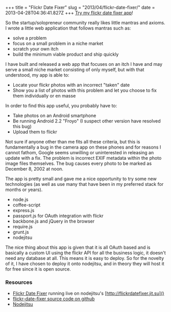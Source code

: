 +++
title = "Flickr Date Fixer"
slug = "2013/04/flickr-date-fixer/"
date = 2013-04-28T04:36:41.827Z
+++
[Try my flickr date fixer app](http://flickrdatefixer.jit.su)!

So the startup/solopreneur community really likes little mantras and axioms. I wrote a little web application that follows mantras such as:

  * solve a problem
  * focus on a small problem in a niche market
  * scratch your own itch
  * build the minimum viable product and ship quickly

I have built and released a web app that focuses on an itch I have and may serve a small niche market consisting of only myself, but with that understood, my app is able to:

  * Locate your flickr photos with an incorrect "taken" date
  * Show you a list of photos with this problem and let you choose to fix them individually or en masse

In order to find this app useful, you probably have to:

  * Take photos on an Android smartphone
  * Be running Android 2.2 "Froyo" (I suspect other version have resolved this bug)
  * Upload them to flickr

Not sure if anyone other than me fits all these criteria, but this is fundamentally a bug in the camera app on these phones and for reasons I cannot fathom, Google seems unwilling or uninterested in releasing an update with a fix. The problem is incorrect EXIF metadata within the photo image files themselves. The bug causes every photo to be marked as December 8, 2002 at noon.

The app is pretty small and gave me a nice opportunity to try some new technologies (as well as use many that have been in my preferred stack for months or years).

  * node.js
  * coffee-script
  * express.js
  * passport.js for OAuth integration with flickr
  * backbone.js and jQuery in the browser
  * require.js
  * grunt.js
  * nodejitsu

The nice thing about this app is given that it is all OAuth based and is basically a custom UI using the flickr API for all the business logic, it doesn't need any database at all. This means it is easy to deploy. So for the novelty of it, I have chosen to deploy it onto nodejitsu, and in theory they will host it for free since it is open source.

### Resources

  * [Flickr Date Fixer](http://flickrdatefixer.jit.su) running live on nodejitsu's [http://flickrdatefixer.jit.su]()
  * [flickr-date-fixer source code on github](https://github.com/focusaurus/flickr-date-fixer)
  * [Nodejitsu](http://nodejitsu.com)
